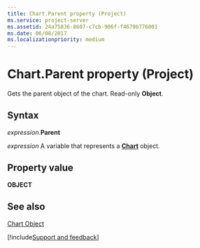```yaml
---
title: Chart.Parent property (Project)
ms.service: project-server
ms.assetid: 24a75836-8607-c7cb-906f-f4679b776001
ms.date: 06/08/2017
ms.localizationpriority: medium
---
```



# Chart.Parent property (Project)
Gets the parent object of the chart. Read-only **Object**.

## Syntax

_expression_.**Parent**

_expression_ A variable that represents a **[Chart](Project.Chart.md)** object.


## Property value

 **OBJECT**


## See also


[Chart Object](Project.chart.md)

[!include[Support and feedback](~/includes/feedback-boilerplate.md)]